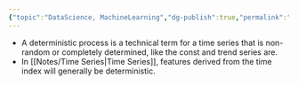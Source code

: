 ```yaml
---
{"topic":"DataScience, MachineLearning","dg-publish":true,"permalink":"/Notes/Deterministic Process/","dgPassFrontmatter":true,"noteIcon":""}
---
```



- A deterministic process is a technical term for a time series that is non-random or completely determined, like the const and trend series are.
- In [[Notes/Time Series\|Time Series]], features derived from the time index will generally be deterministic.

